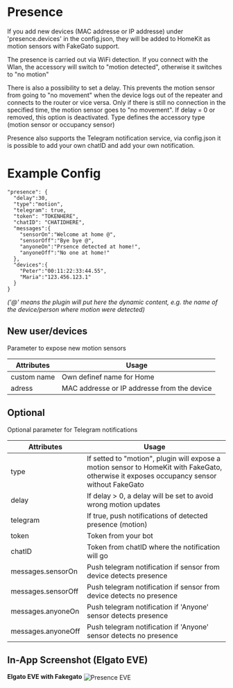 # Presence

If you add new devices (MAC addresse or IP addresse) under 'presence.devices' in the config.json, they will be added to HomeKit as motion sensors with FakeGato support.

The presence is carried out via WiFi detection. If you connect with the Wlan, the accessory will switch to "motion detected", otherwise it switches to "no motion"

There is also a possibility to set a delay. This prevents the motion sensor from going to "no movement" when the device logs out of the repeater and connects to the router or vice versa. Only if there is still no connection in the specified time, the motion sensor goes to "no movement". If delay = 0 or removed, this option is deactivated. Type defines the accessory type (motion sensor or occupancy sensor)

Presence also supports the Telegram notification service, via config.json it is possible to add your own chatID and add your own notification.

# Example Config

```
"presence": {
  "delay":30,
  "type":"motion",
  "telegram": true,
  "token": "TOKENHERE",
  "chatID": "CHATIDHERE",
  "messages":{
    "sensorOn":"Welcome at home @",
    "sensorOff":"Bye bye @",
    "anyoneOn":"Prsence detected at home!",
    "anyoneOff":"No one at home!"
  },
  "devices":{
    "Peter":"00:11:22:33:44.55",
    "Maria":"123.456.123.1"
  }
}
```
_('@' means the plugin will put here the dynamic content, e.g. the name of the device/person where motion were detected)_

## New user/devices
Parameter to expose new motion sensors

| Attributes | Usage |
|------------|-------|
| custom name | Own definef name for Home |
| adress | MAC addresse  or IP addresse from the device |

## Optional
Optional parameter for Telegram notifications

| Attributes | Usage |
|------------|-------|
| type | If setted to "motion", plugin will expose a motion sensor to HomeKit with FakeGato, otherwise it exposes occupancy sensor without FakeGato |
| delay | If delay > 0, a delay will be set to avoid wrong motion updates |
| telegram | If true, push notifications of detected presence (motion) |
| token | Token from your bot |
| chatID | Token from chatID where the notification will go |
| messages.sensorOn | Push telegram notification if sensor from device detects presence |
| messages.sensorOff | Push telegram notification if sensor from device detects no presence |
| messages.anyoneOn | Push telegram notification if 'Anyone' sensor detects presence |
| messages.anyoneOff | Push telegram notification if 'Anyone' sensor detects no presence |

## In-App Screenshot (Elgato EVE)

**Elgato EVE with Fakegato**
<img src="https://github.com/SeydX/homebridge-fritz-platform/blob/master/images/eve_motion_fakegato.PNG" align="center" alt="Presence EVE">
